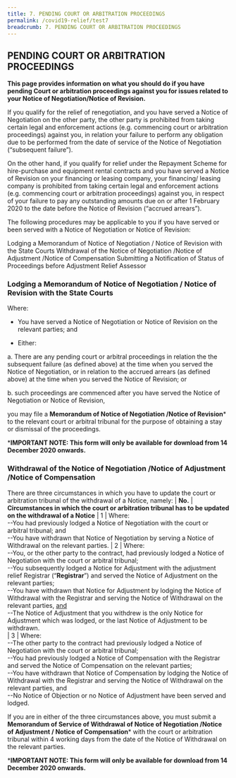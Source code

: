 ```yaml
---
title: 7. PENDING COURT OR ARBITRATION PROCEEDINGS
permalink: /covid19-relief/test7
breadcrumb: 7. PENDING COURT OR ARBITRATION PROCEEDINGS
---
```

## PENDING COURT OR ARBITRATION PROCEEDINGS ##

**This page provides information on what you should do if you have pending Court or arbitration proceedings against you for issues related to your Notice of Negotiation/Notice of Revision.**

If you qualify for the relief of renegotiation, and you have served a Notice of Negotiation on the other party, the other party is prohibited from taking certain legal and enforcement actions (e.g. commencing court or arbitration proceedings) against you, in relation your failure to perform any obligation due to be performed from the date of service of the Notice of Negotiation (“subsequent failure”). 

On the other hand, if you qualify for relief under the Repayment Scheme for hire-purchase and equipment rental contracts and you have served a Notice of Revision on your financing or leasing company, your financing/ leasing company is prohibited from taking certain legal and enforcement actions (e.g. commencing court or arbitration proceedings) against you, in respect of your failure to pay any outstanding amounts due on or after 1 February 2020 to the date before the Notice of Revision (“accrued arrears”).  

The following procedures may be applicable to you if you have served or been served with a Notice of Negotiation or Notice of Revision:

Lodging a Memorandum of Notice of Negotiation / Notice of Revision with the State Courts 
Withdrawal of the Notice of Negotiation /Notice of Adjustment /Notice of Compensation 
Submitting a Notification of Status of Proceedings before Adjustment Relief Assessor 


### Lodging a Memorandum of Notice of Negotiation / Notice of Revision with the State Courts ###
Where: 
* You have served a Notice of Negotiation or Notice of Revision on the relevant parties; and

*	Either: 

  a.	There are any pending court or arbitral proceedings in relation the the subsequent failure (as defined above) at the time when you served the Notice of Negotiation, or in relation to the accrued arrears (as defined above) at the time when you served the Notice of Revision; or 

  b.	such proceedings are commenced after you have served the Notice of Negotiation or Notice of Revision, 
  
  
you may file a **Memorandum of Notice of Negotiation /Notice of Revision*** to the relevant court or arbitral tribunal for the purpose of obtaining a stay or dismissal of the proceedings.

***IMPORTANT NOTE: This form will only be available for download from 14 December 2020 onwards.**


### Withdrawal of the Notice of Negotiation /Notice of Adjustment /Notice of Compensation ###

There are three circumstances in which you have to update the court or arbitration tribunal of the withdrawal of a Notice, namely: 
| **No.** | **Circumstances in which the court or arbitration tribunal has to be updated on the withdrawal of a Notice**
| 1 | Where:<br>--You had previously lodged a Notice of Negotiation with the court or arbitral tribunal; and<br>--You have withdrawn that Notice of Negotiation by serving a Notice of Withdrawal on the relevant parties. 
| 2 | Where:<br>--You, or the other party to the contract, had previously lodged a Notice of Negotiation with the court or arbitral tribunal; <br>--You subsequently lodged a Notice for Adjustment with the adjustment relief Registrar (“**Registrar**”) and served the Notice of Adjustment on the relevant parties;<br>--You have withdrawn that Notice for Adjustment by lodging the Notice of Withdrawal with the Registrar and serving the Notice of Withdrawal on the relevant parties, <u>and</u><br>--The Notice of Adjustment that you withdrew is the only Notice for Adjustment which was lodged, or the last Notice of Adjustment to be withdrawn.  
| 3 | Where:<br>--The other party to the contract had previously lodged a Notice of Negotiation with the court or arbitral tribunal; <br>--You had previously lodged a Notice of Compensation with the Registrar and served the Notice of Compensation on the relevant parties;<br>--You have withdrawn that Notice of Compensation by lodging the Notice of Withdrawal with the Registrar and serving the Notice of Withdrawal on the relevant parties, and<br>--No Notice of Objection or no Notice of Adjustment have been served and lodged. 

If you are in either of the three circumstances above, you must submit a **Memorandum of Service of Withdrawal of Notice of Negotiation /Notice of Adjustment / Notice of Compensation*** with the court or arbitration tribunal within 4 working days from the date of the Notice of Withdrawal on the relevant parties. 

***IMPORTANT NOTE: This form will only be available for download from 14 December 2020 onwards.**


